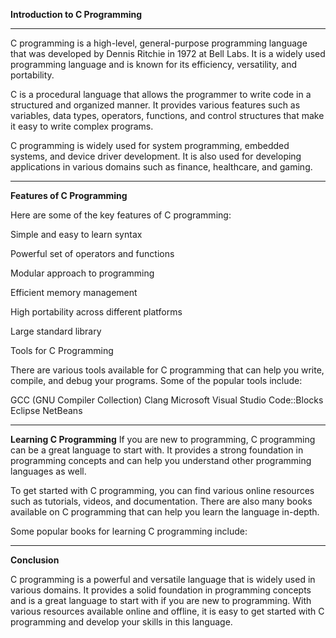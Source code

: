 **Introduction to C Programming**
***
C programming is a high-level, general-purpose programming language that was developed by Dennis Ritchie in 1972 at Bell Labs. 
It is a widely used programming language and is known for its efficiency, versatility, and portability.

C is a procedural language that allows the programmer to write code in a structured and organized manner.
It provides various features such as variables, data types, operators, functions, and control structures that make it easy to write complex programs.

C programming is widely used for system programming, embedded systems, and device driver development.
It is also used for developing applications in various domains such as finance, healthcare, and gaming.

***
**Features of C Programming**

Here are some of the key features of C programming:

Simple and easy to learn syntax

Powerful set of operators and functions

Modular approach to programming

Efficient memory management

High portability across different platforms

Large standard library

Tools for C Programming

There are various tools available for C programming that can help you write, compile, and debug your programs. 
Some of the popular tools include:

GCC (GNU Compiler Collection)
Clang
Microsoft Visual Studio
Code::Blocks
Eclipse
NetBeans

***
**Learning C Programming**
If you are new to programming, C programming can be a great language to start with. 
It provides a strong foundation in programming concepts and can help you understand other programming languages as well.

To get started with C programming, you can find various online resources such as tutorials, videos, and documentation. 
There are also many books available on C programming that can help you learn the language in-depth.

Some popular books for learning C programming include:
***

**Conclusion**

C programming is a powerful and versatile language that is widely used in various domains. 
It provides a solid foundation in programming concepts and is a great language to start with if you are new to programming. 
With various resources available online and offline, it is easy to get started with C programming and develop your skills in this language.
